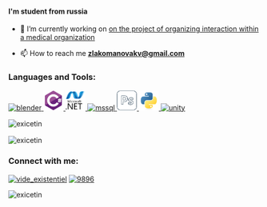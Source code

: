 
<h4 align="left">I'm student from russia</h4>


- 🔭 I’m currently working on [on the project of organizing interaction within a medical organization](https://github.com/Exicetin/HW)

- 📫 How to reach me **zlakomanovakv@gmail.com**



<h3 align="left">Languages and Tools:</h3>
<p align="left"> <a href="https://www.blender.org/" target="_blank"> <img src="https://download.blender.org/branding/community/blender_community_badge_white.svg" alt="blender" width="40" height="40"/> </a> <a href="https://www.w3schools.com/cs/" target="_blank"> <img src="https://raw.githubusercontent.com/devicons/devicon/master/icons/csharp/csharp-original.svg" alt="csharp" width="40" height="40"/> </a> <a href="https://dotnet.microsoft.com/" target="_blank"> <img src="https://raw.githubusercontent.com/devicons/devicon/master/icons/dot-net/dot-net-original-wordmark.svg" alt="dotnet" width="40" height="40"/> </a> <a href="https://www.microsoft.com/en-us/sql-server" target="_blank"> <img src="https://cdn.worldvectorlogo.com/logos/microsoft-sql-server.svg" alt="mssql" width="40" height="40"/> </a> <a href="https://www.photoshop.com/en" target="_blank"> <img src="https://raw.githubusercontent.com/devicons/devicon/master/icons/photoshop/photoshop-line.svg" alt="photoshop" width="40" height="40"/> </a> <a href="https://www.python.org" target="_blank"> <img src="https://raw.githubusercontent.com/devicons/devicon/master/icons/python/python-original.svg" alt="python" width="40" height="40"/> </a> <a href="https://unity.com/" target="_blank"> <img src="https://www.vectorlogo.zone/logos/unity3d/unity3d-icon.svg" alt="unity" width="40" height="40"/> </a> </p>

<p><img align="center" src="https://github-readme-stats.vercel.app/api/top-langs?username=exicetin&show_icons=true&locale=en&layout=compact" alt="exicetin" /></p>

<p><img align="center" src="https://github-readme-streak-stats.herokuapp.com/?user=exicetin&" alt="exicetin" /></p>

<h3 align="left">Connect with me:</h3>
<p align="left">
<a href="https://instagram.com/vide_existentiel" target="blank"><img align="center" src="https://cdn.jsdelivr.net/npm/simple-icons@3.0.1/icons/instagram.svg" alt="vide_existentiel" height="30" width="40" /></a>
<a href="https://discord.gg/9896" target="blank"><img align="center" src="https://cdn.jsdelivr.net/npm/simple-icons@3.0.1/icons/discord.svg" alt="9896" height="30" width="40" /></a>
</p>

<p align="left"> <img src="https://komarev.com/ghpvc/?username=exicetin&label=Profile%20views&color=0e75b6&style=flat" alt="exicetin" /> </p>
